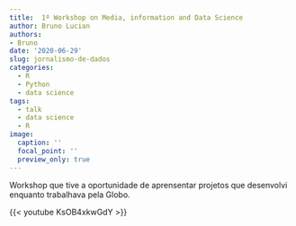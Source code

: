 ```yaml
---
title:  1º Workshop on Media, information and Data Science
author: Bruno Lucian
authors: 
- Bruno
date: '2020-06-29'
slug: jornalismo-de-dados
categories:
  - R
  - Python
  - data science
tags:
  - talk
  - data science
  - R
image:
  caption: ''
  focal_point: ''
  preview_only: true  
---
```


Workshop que tive a oportunidade de aprensentar projetos que desenvolvi enquanto trabalhava pela Globo.

{{< youtube KsOB4xkwGdY >}}
